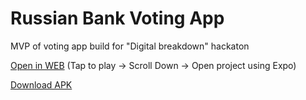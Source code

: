 # Russian Bank Voting App

MVP of voting app build for "Digital breakdown" hackaton

[Open in WEB](https://expo.io/appetize-simulator?url=https://expo.io/@kysonic/russia-bank-voting-app) (Tap to play -> Scroll Down -> Open project using Expo)

[Download APK](https://exp-shell-app-assets.s3.us-west-1.amazonaws.com/android/%40kysonic/russia-bank-voting-app-394279a4caa348fba03ea7d70c339690-signed.apk)

